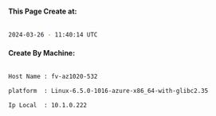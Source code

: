 
   
#### This Page Create at:

```bash

2024-03-26 - 11:40:14 UTC

```

#### Create By Machine:

```bash

Host Name : fv-az1020-532

platform  : Linux-6.5.0-1016-azure-x86_64-with-glibc2.35

Ip Local  : 10.1.0.222

```

